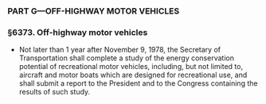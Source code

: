 ### PART G—OFF-HIGHWAY MOTOR VEHICLES

### §6373. Off-highway motor vehicles
* Not later than 1 year after November 9, 1978, the Secretary of Transportation shall complete a study of the energy conservation potential of recreational motor vehicles, including, but not limited to, aircraft and motor boats which are designed for recreational use, and shall submit a report to the President and to the Congress containing the results of such study.